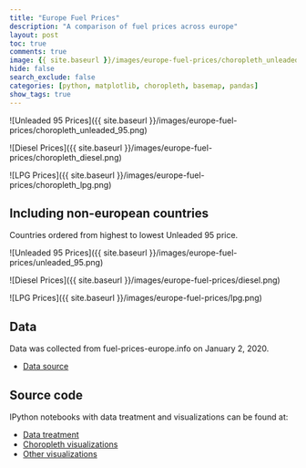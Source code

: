 ```yaml
---
title: "Europe Fuel Prices"
description: "A comparison of fuel prices across europe"
layout: post
toc: true
comments: true
image: {{ site.baseurl }}/images/europe-fuel-prices/choropleth_unleaded_95.png
hide: false
search_exclude: false
categories: [python, matplotlib, choropleth, basemap, pandas]
show_tags: true
---
```




![Unleaded 95 Prices]({{ site.baseurl }}/images/europe-fuel-prices/choropleth_unleaded_95.png)

![Diesel Prices]({{ site.baseurl }}/images/europe-fuel-prices/choropleth_diesel.png)

![LPG Prices]({{ site.baseurl }}/images/europe-fuel-prices/choropleth_lpg.png)


## Including non-european countries

Countries ordered from highest to lowest Unleaded 95 price. 

![Unleaded 95 Prices]({{ site.baseurl }}/images/europe-fuel-prices/unleaded_95.png)

![Diesel Prices]({{ site.baseurl }}/images/europe-fuel-prices/diesel.png)

![LPG Prices]({{ site.baseurl }}/images/europe-fuel-prices/lpg.png)


## Data

Data was collected from fuel-prices-europe.info on January 2, 2020.

- [Data source](http://www.fuel-prices-europe.info/)


## Source code

IPython notebooks with data treatment and visualizations can be found at: 

- [Data treatment](https://github.com/jAniceto/data-viz/blob/master/europe-fuel-prices/data-treatment.ipynb)
- [Choropleth visualizations](https://github.com/jAniceto/data-viz/blob/master/europe-fuel-prices/europe-fuel-prices.ipynb)
- [Other visualizations](https://github.com/jAniceto/data-viz/blob/master/europe-fuel-prices/europe-fuel-prices-2.ipynb)